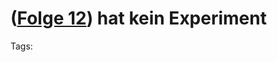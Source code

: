 # ([Folge 12](http://minkorrekt.de/methodisch-inkorrekt-folge-12a-du-wirst-wieder-angerufen/)) hat kein Experiment


Tags: 
